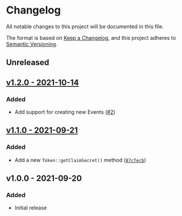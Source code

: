# Changelog

All notable changes to this project will be documented in this file.

The format is based on [Keep a Changelog](https://keepachangelog.com), and this project adheres to [Semantic Versioning](https://semver.org).

## Unreleased

## [v1.2.0 - 2021-10-14](https://github.com/owenvoke/poap-php/compare/v1.1.0...v1.2.0)

### Added
- Add support for creating new Events ([#2](https://github.com/owenvoke/poap-php/pull/2))

## [v1.1.0 - 2021-09-21](https://github.com/owenvoke/poap-php/compare/v1.0.0...v1.1.0)

### Added
- Add a new `Token::getClaimSecret()` method ([`87cfecb`](https://github.com/owenvoke/poap-php/commit/87cfecbef6478150548ee00fde8f05dab3054139))

## v1.0.0 - 2021-09-20

### Added
- Initial release
